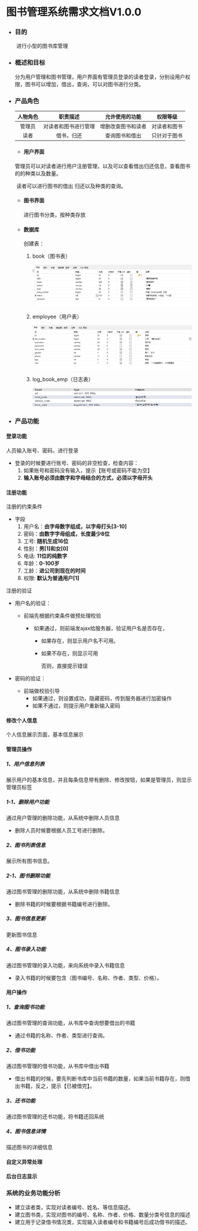 # 图书管理系统需求文档V1.0.0

* ###   目的

  ​    进行小型的图书库管理

* ###  概述和目标

  ​    分为用户管理和图书管理，用户界面有管理员登录的读者登录，分别设用户权限，图书可以增加，借出，查询，可以对图书进行分类。

* ###  产品角色

  | 人物角色 |       职责描述       |   允许使用的功能   |   权限等级   |
  | :------: | :------------------: | :----------------: | :----------: |
  |  管理员  | 对读者和图书进行管理 | 增删改查图书和读者 | 对读者和图书 |
  |   读者   |      借书，归还      |   查询图书和借出   | 只针对于图书 |

  + ####  用户界面

  ​    管理员可以对读者进行用户注册管理，以及可以查看借出归还信息，查看图书的的种类以及数量。

  ​    读者可以进行图书的借出 归还以及种类的查询。

  * ####  图书界面

     进行图书分类，按种类存放

  * ####  数据库 

     创建表：

     1. book（图书表）

        ![](https://github.com/wangxaingyang1024/book_manager_server/blob/master/bookManager%E9%9C%80%E6%B1%82%E5%88%86%E6%9E%90%E7%AD%96%E5%88%92%E4%B9%A6/img/book.png?raw=true)

     2. employee（用户表）

        ![](https://github.com/wangxaingyang1024/book_manager_server/blob/master/bookManager%E9%9C%80%E6%B1%82%E5%88%86%E6%9E%90%E7%AD%96%E5%88%92%E4%B9%A6/img/employee.png?raw=true)

     3. log_book_emp（日志表）

        ![](https://github.com/wangxaingyang1024/book_manager_server/blob/master/bookManager%E9%9C%80%E6%B1%82%E5%88%86%E6%9E%90%E7%AD%96%E5%88%92%E4%B9%A6/img/log.png?raw=true)

- ### 产品功能

#### 登录功能

人员输入账号、密码，进行登录

- 登录的时候要进行账号、密码的非空检查，检查内容：
  1. 如果账号和密码没有输入，提示【账号或密码不能为空】
  2. **输入账号必须由数字和字母结合的方式，必须以字母开头**
  
  

#### 注册功能

注册的约束条件

* 字段
  1. 用户名：**由字母数字组成，以字母打头[3-10]**
  2. 密码：**由数字字母组成，长度最少8位**
  3. 工号:  **随机生成16位**
  4. 性别：**男[1]和女[0]**
  5. 电话:  **11位的纯数字**
  6. 年龄：**0-100岁**
  7. 工龄：**进公司到现在的时间**
  8. 权限:  **默认为普通用户[1]**

注册的验证

- 用户名的验证：

  - 前端先根据约束条件做预处理校验

    - ​    如果通过，则前端发ajax给服务器，验证用户名是否存在，

      -  如果存在，则显示用户名不可用。
      - 如果不存在，则显示可用

       	否则，直接提示错误

- 密码的验证：

  - 前端做校验引导
    - 如果通过，则设置成功，隐藏密码，传到服务器进行加密操作
    - 如果不通过，则提示用户重新输入密码

#### 修改个人信息

个人信息展示页面，基本信息展示

#### 管理员操作

##### 1、用户信息列表

展示用户的基本信息，并且每条信息带有删除、修改按钮，如果是管理员，则显示管理员标签

##### 1-1、删除用户功能

通过用户管理的删除功能，从系统中删除人员信息

* 删除人员时候要根据人员工号进行删除。

##### 2、图书列表信息

展示所有图书信息。

##### 2-1、图书删除功能

通过图书管理的删除功能，从系统中删除书籍信息

* 删除书籍的时候要根据书籍编号进行删除。

##### 3、图书信息更新

更新图书信息

##### 4、图书录入功能

通过图书管理的录入功能，来向系统中录入书籍信息

* 录入书籍的时候要包含（图书编号、名称、作者、类型、价格）。

#### 用户操作

##### 1、查询图书功能

通过图书管理的查询功能，从书库中查询想要借出的书籍

- 通过书籍的名称、作者、类型进行查询。

##### 2、借书功能

通过图书管理的借书功能，从书库中借出书籍

- 借出书籍的时候，要先判断书库中当前书籍的数量，如果当前书籍存在，则借出书籍，反之，提示【已被借完】。

##### 3、还书功能

通过图书管理的还书功能，将书籍还回系统

##### 4、图书信息详情

描述图书的详细信息

#### 自定义异常处理

#### 后台日志显示

###  系统的业务功能分析

+ 建立读者类，实现对读者编号、姓名、等信息描述。
+ 建立图书类，实现对图书的编号、名称、作者、价格、数量分类号信息的描述
+ 建立用于记录借书情况类，实现输入读者编号和书籍编号后成功借书的描述。